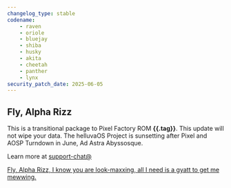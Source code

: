 ```yaml
---
changelog_type: stable
codename:
    - raven
    - oriole
    - bluejay
    - shiba
    - husky
    - akita
    - cheetah
    - panther
    - lynx
security_patch_date: 2025-06-05
---
```


## Fly, Alpha Rizz

This is a transitional package to Pixel Factory ROM **{{.tag}}**. This update will not wipe your data. The helluvaOS Project is sunsetting after Pixel and AOSP Turndown in June, Ad Astra Abyssosque.

Learn more at [support-chat@]({{.tg_support_chat}})

[Fly, Alpha Rizz, I know you are look-maxxing, all I need is a gyatt to get me mewwing.](https://music.youtube.com/watch?v=DWdBnO3Of0s)
